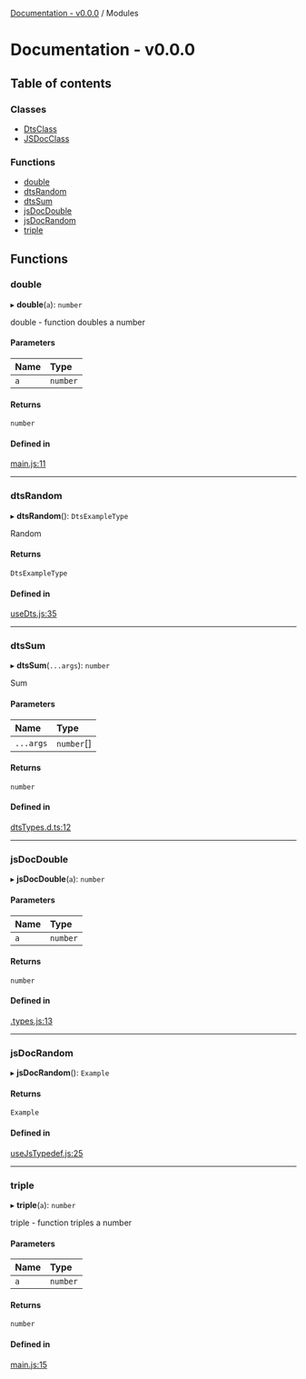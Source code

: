 [Documentation - v0.0.0](README.md) / Modules

# Documentation - v0.0.0

## Table of contents

### Classes

- [DtsClass](classes/DtsClass.md)
- [JSDocClass](classes/JSDocClass.md)

### Functions

- [double](modules.md#double)
- [dtsRandom](modules.md#dtsrandom)
- [dtsSum](modules.md#dtssum)
- [jsDocDouble](modules.md#jsdocdouble)
- [jsDocRandom](modules.md#jsdocrandom)
- [triple](modules.md#triple)

## Functions

### double

▸ **double**(`a`): `number`

double - function doubles a number

#### Parameters

| Name | Type |
| :------ | :------ |
| `a` | `number` |

#### Returns

`number`

#### Defined in

[main.js:11](https://github.com/oldbros/library-template/blob/main/src/main.js#L11)

___

### dtsRandom

▸ **dtsRandom**(): `DtsExampleType`

Random

#### Returns

`DtsExampleType`

#### Defined in

[useDts.js:35](https://github.com/oldbros/library-template/blob/main/src/useDts.js#L35)

___

### dtsSum

▸ **dtsSum**(`...args`): `number`

Sum

#### Parameters

| Name | Type |
| :------ | :------ |
| `...args` | `number`[] |

#### Returns

`number`

#### Defined in

[dtsTypes.d.ts:12](https://github.com/oldbros/library-template/blob/main/src/dtsTypes.d.ts#L12)

___

### jsDocDouble

▸ **jsDocDouble**(`a`): `number`

#### Parameters

| Name | Type |
| :------ | :------ |
| `a` | `number` |

#### Returns

`number`

#### Defined in

[.types.js:13](https://github.com/oldbros/library-template/blob/main/src/.types.js#L13)

___

### jsDocRandom

▸ **jsDocRandom**(): `Example`

#### Returns

`Example`

#### Defined in

[useJsTypedef.js:25](https://github.com/oldbros/library-template/blob/main/src/useJsTypedef.js#L25)

___

### triple

▸ **triple**(`a`): `number`

triple - function triples a number

#### Parameters

| Name | Type |
| :------ | :------ |
| `a` | `number` |

#### Returns

`number`

#### Defined in

[main.js:15](https://github.com/oldbros/library-template/blob/main/src/main.js#L15)
